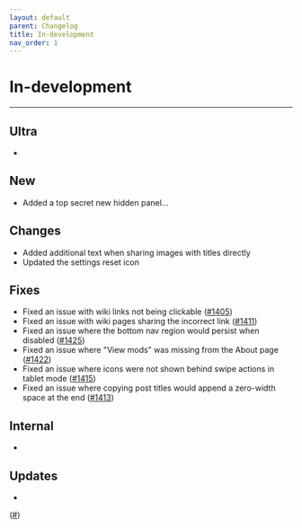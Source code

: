 ```yaml
---
layout: default
parent: Changelog
title: In-development
nav_order: 1
---
```


# In-development

----------

## Ultra
- 

## New
- Added a top secret new hidden panel...

## Changes
- Added additional text when sharing images with titles directly
- Updated the settings reset icon

## Fixes
- Fixed an issue with wiki links not being clickable ([#1405](https://github.com/laurencedawson/sync-for-reddit/issues/1405))
- Fixed an issue with wiki pages sharing the incorrect link ([#1411](https://github.com/laurencedawson/sync-for-reddit/issues/1411))
- Fixed an issue where the bottom nav region would persist when disabled ([#1425](https://github.com/laurencedawson/sync-for-reddit/issues/1425))
- Fixed an issue where "View mods" was missing from the About page ([#1422](https://github.com/laurencedawson/sync-for-reddit/issues/1422))
- Fixed an issue where icons were not shown behind swipe actions in tablet mode  ([#1415](https://github.com/laurencedawson/sync-for-reddit/issues/1415))
- Fixed an issue where copying post titles would append a zero-width space at the end ([#1413](https://github.com/laurencedawson/sync-for-reddit/issues/1413))

## Internal
- 

## Updates 
- 


([#]())